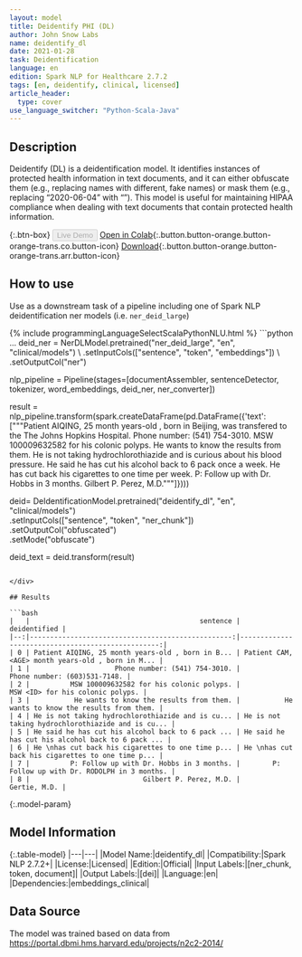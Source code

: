 ```yaml
---
layout: model
title: Deidentify PHI (DL)
author: John Snow Labs
name: deidentify_dl
date: 2021-01-28
task: Deidentification
language: en
edition: Spark NLP for Healthcare 2.7.2
tags: [en, deidentify, clinical, licensed]
article_header:
  type: cover
use_language_switcher: "Python-Scala-Java"
---
```


## Description

Deidentify (DL) is a deidentification model. It identifies instances of protected health information in text documents, and it can either obfuscate them (e.g., replacing names with different, fake names) or mask them (e.g., replacing “2020-06-04” with “<DATE>”). This model is useful for maintaining HIPAA compliance when dealing with text documents that contain protected health information.

{:.btn-box}
<button class="button button-orange" disabled>Live Demo</button>
[Open in Colab](https://github.com/JohnSnowLabs/spark-nlp-workshop/blob/master/tutorials/Certification_Trainings/Healthcare/4.Clinical_DeIdentificiation.ipynb){:.button.button-orange.button-orange-trans.co.button-icon}
[Download](https://s3.amazonaws.com/auxdata.johnsnowlabs.com/clinical/models/deidentify_dl_en_2.7.2_2.4_1611831975581.zip){:.button.button-orange.button-orange-trans.arr.button-icon}

## How to use

Use as a downstream task of a pipeline including one of Spark NLP  deidentification ner models (i.e. `ner_deid_large`)

<div class="tabs-box" markdown="1">
{% include programmingLanguageSelectScalaPythonNLU.html %}
```python
...
deid_ner = NerDLModel.pretrained("ner_deid_large", "en", "clinical/models") \
  .setInputCols(["sentence", "token", "embeddings"]) \
  .setOutputCol("ner")

nlp_pipeline = Pipeline(stages=[documentAssembler, sentenceDetector, tokenizer, word_embeddings, deid_ner, ner_converter]) 

result = nlp_pipeline.transform(spark.createDataFrame(pd.DataFrame({'text': ["""Patient AIQING, 25 month years-old , born in Beijing, was transfered to the The Johns Hopkins Hospital. Phone number: (541) 754-3010. MSW 100009632582 for his colonic polyps. He wants to know the results from them. He is not taking hydrochlorothiazide and is curious about his blood pressure. He said he has cut his alcohol back to 6 pack once a week. He has cut back his cigarettes to one time per week. P:   Follow up with Dr. Hobbs in 3 months. Gilbert P. Perez, M.D."""]})))

deid= DeIdentificationModel.pretrained("deidentify_dl", "en", "clinical/models") \
      .setInputCols(["sentence", "token", "ner_chunk"]) \
      .setOutputCol("obfuscated") \
      .setMode("obfuscate")

deid_text = deid.transform(result)
```

</div>

## Results

```bash
|   |                                          sentence |                                      deidentified |
|--:|--------------------------------------------------:|--------------------------------------------------:|
| 0 | Patient AIQING, 25 month years-old , born in B... | Patient CAM, <AGE> month years-old , born in M... |
| 1 |                     Phone number: (541) 754-3010. |                      Phone number: (603)531-7148. |
| 2 |          MSW 100009632582 for his colonic polyps. |                  MSW <ID> for his colonic polyps. |
| 3 |           He wants to know the results from them. |           He wants to know the results from them. |
| 4 | He is not taking hydrochlorothiazide and is cu... | He is not taking hydrochlorothiazide and is cu... |
| 5 | He said he has cut his alcohol back to 6 pack ... | He said he has cut his alcohol back to 6 pack ... |
| 6 | He \nhas cut back his cigarettes to one time p... | He \nhas cut back his cigarettes to one time p... |
| 7 |          P: Follow up with Dr. Hobbs in 3 months. |        P: Follow up with Dr. RODOLPH in 3 months. |
| 8 |                            Gilbert P. Perez, M.D. |                                      Gertie, M.D. |
```

{:.model-param}
## Model Information

{:.table-model}
|---|---|
|Model Name:|deidentify_dl|
|Compatibility:|Spark NLP 2.7.2+|
|License:|Licensed|
|Edition:|Official|
|Input Labels:|[ner_chunk, token, document]|
|Output Labels:|[dei]|
|Language:|en|
|Dependencies:|embeddings_clinical|

## Data Source

The model was trained based on data from https://portal.dbmi.hms.harvard.edu/projects/n2c2-2014/